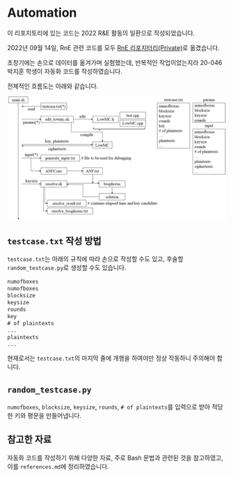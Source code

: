 # Automation

이 리포지토리에 있는 코드는 2022 R&E 활동의 일환으로 작성되었습니다. 

2022년 09월 14일, RnE 관련 코드를 모두 [RnE 리포지터리(Private)](https://github.com/KAIST-CryptLab/2022-rne)로 옮겼습니다. 

초창기에는 손으로 데이터를 옮겨가며 실험했는데, 반복적인 작업이었는지라 20-046 박지훈 학생이 자동화 코드를 작성하였습니다. 

전체적인 흐름도는 아래와 같습니다. 

![자동화 코드의 흐름도](img/flowchart.png "자동화 코드의 흐름도")

## `testcase.txt` 작성 방법
`testcase.txt`는 아래의 규칙에 따라 손으로 작성할 수도 있고, 후술할 `random_testcase.py`로 생성할 수도 있습니다. 

```
numofboxes
numofboxes
blocksize
keysize
rounds
key
# of plaintexts
...
plaintexts
...
```
현재로서는 `testcase.txt`의 마지막 줄에 개행을 하여야만 정상 작동하니 주의해야 합니다. 

## `random_testcase.py`

`numofboxes`, `blocksize`, `keysize`, `rounds`, `# of plaintexts`를 입력으로 받아 적당한 키와 평문을 만들어냅니다. 

## 참고한 자료

자동화 코드를 작성하기 위해 다양한 자료, 주로 Bash 문법과 관련된 것을 참고하였고, 이를 `references.md`에 정리하였습니다. 